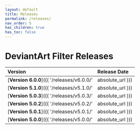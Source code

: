 ```yaml
---
layout: default
title: Releases
permalink: /releases/
nav_order: 5
has_children: true
has_toc: false
---
```


# DeviantArt Filter Releases

| Version                                                       | Release Date     |
| :------------------------------------------------------------ | :--------------- |
| [**Version 6.0.0**]({{ '/releases/v6.0.0/' | absolute_url }}) | May 7, 2020      |
| [**Version 5.1.0**]({{ '/releases/v5.1.0/' | absolute_url }}) | February 6, 2019 |
| [**Version 5.0.3**]({{ '/releases/v5.0.3/' | absolute_url }}) | June 22, 2018    |
| [**Version 5.0.2**]({{ '/releases/v5.0.2/' | absolute_url }}) | June 16, 2018    |
| [**Version 5.0.1**]({{ '/releases/v5.0.1/' | absolute_url }}) | June 13, 2018    |
| [**Version 5.0.0**]({{ '/releases/v5.0.0/' | absolute_url }}) | May 13, 2018     |
